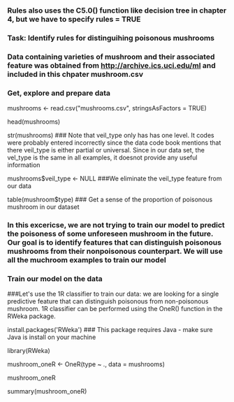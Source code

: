 ### Rules also uses the C5.0() function like decision tree in chapter 4, but we have to specify rules = TRUE
### Task: Identify rules for distinguihing poisonous mushrooms

### Data containing varieties of mushroom and their associated feature was obtained from  http://archive.ics.uci.edu/ml and included in this chpater mushroom.csv

### Get, explore and prepare data

mushrooms <- read.csv("mushrooms.csv", stringsAsFactors = TRUE)

head(mushrooms)

str(mushrooms) ### Note that veil_type only has has one level. It codes were probably entered incorrectly since the data code book mentions that there veil_type is either partial or universal. Since in our data set, the vel_type is the same in all examples, it doesnot provide any useful information

mushrooms$veil_type <- NULL ###We eliminate the veil_type feature from our data

table(mushroom$type) ### Get a sense of the proportion of poisonous mushroom in our dataset

### In this excericse, we are not trying to train our model to predict the poisoness of some unforeseen mushroom in the future. Our goal is to identify features that can distinguish poisonous mushrooms from their nonpoisonous counterpart. We will use all the muchroom examples to train our model

### Train our model on the data

###Let's use the 1R classifier to train our data: we are looking for a single predictive feature that can distinguish poisonous from non-poisonous mushroom. 1R classifier can be performed using the OneR() function in the RWeka package.

install.packages('RWeka') ### This package requires Java - make sure Java is install on your machine

library(RWeka)

mushroom_oneR <- OneR(type ~ ., data = mushrooms)

mushroom_oneR 

summary(mushroom_oneR)












